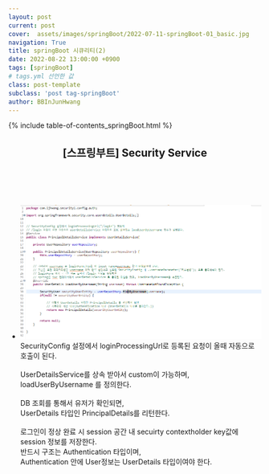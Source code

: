 ```yaml
---
layout: post
current: post
cover:  assets/images/springBoot/2022-07-11-springBoot-01_basic.jpg
navigation: True
title: springBoot 시큐리티(2)
date: 2022-08-22 13:00:00 +0900
tags: [springBoot]  
# tags.yml 선언한 값
class: post-template
subclass: 'post tag-springBoot'
author: BBInJunHwang
---
```


{% include table-of-contents_springBoot.html %}
<!-- <div>
<br>
<h2>[스프링부트] Security Service </h2><br>

<p align = "justify">
<font size=3>
SecurityConfig 설정에서 loginProcessingUrl로 등록된 요청이 올때 자동으로 호출이 된다.

UserDetailsService를 상속 받아서 custom이 가능하며, 
loadUserByUsername 를 정의한다.

DB 조회를 통해서 유저가 확인되면, 
UserDetails 타입인 PrincipalDetails를 리턴한다.

<img style="margin-left:0; margin-bottom: 25px;border: 2px outset gray; border-radius:10px;" data-action="zoom" src='{{ "/assets/images/springBoot/springBoot04/ch04_security_service01.PNG" | relative_url }}' alt='absolute'>


로그인이 정상 완료 시 session 공간 내 secuirty contextholder key값에 session 정보를 저장한다.
반드시 구조는 Authentication 타입이며, 
Authentication 안에 User정보는 UserDetails 타입이여야 한다. 

</font>
</p>
</div> -->


<div>
    <header>
      <h2 class="title">[스프링부트] Security Service</h2><br>
    </header>
    <!-- <div>
      <h3 class="subTitle"></h3>
      <p> ->  </p>
    </div> -->
    <div class="listWrapper">
      <!-- <span style="font-size: 20px;"></span> -->
      <ul class="imageList">
        <li>
          <div class="area">
            <img data-action="zoom" src="/assets/images/springBoot/springBoot04/ch04_security_service01.PNG" alt='absolute'>
            <div>
              <span>SecurityConfig 설정에서 loginProcessingUrl로 등록된 요청이 올때 자동으로 호출이 된다.<br>
                    <br>
                    UserDetailsService를 상속 받아서 custom이 가능하며, <br>
                    loadUserByUsername 를 정의한다.<br>
                    <br>
                    DB 조회를 통해서 유저가 확인되면, <br>
                    UserDetails 타입인 PrincipalDetails를 리턴한다.<br>
                    <br>
                    로그인이 정상 완료 시 session 공간 내 secuirty contextholder key값에 session 정보를 저장한다.<br>
                    반드시 구조는 Authentication 타입이며, <br>
                    Authentication 안에 User정보는 UserDetails 타입이여야 한다. </span>
            </div>
          </div>
        </li>
      </ul>
    </div>
  </div> 

